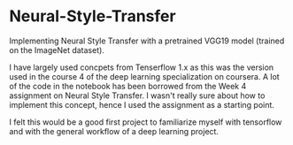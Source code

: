 # Neural-Style-Transfer
Implementing Neural Style Transfer with a pretrained VGG19 model (trained on the ImageNet dataset). 

I have largely used concpets from Tenserflow 1.x as this was the version used in the course 4 of the deep learning specialization on coursera. A lot of the code in the notebook has been borrowed from the Week 4 assignment on Neural Style Transfer. I wasn't really sure about how to implement this concept, hence I used the assignment as a starting point. 

I felt this would be a good first project to familiarize myself with tensorflow and with the general workflow of a deep learning project. 
